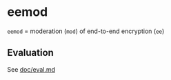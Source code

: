 # eemod

`eemod` = moderation (`mod`) of end-to-end encryption (`ee`)

## Evaluation

See [doc/eval.md](doc/eval.md)
